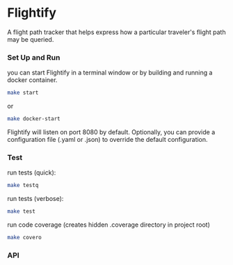 # Flightify
A flight path tracker that helps express how a particular traveler's flight path may be queried.

### Set Up and Run

you can start Flightify in a terminal window or by building and running a docker container. 
```bash
make start
```
or

```bash
make docker-start
```

Flightify will listen on port 8080 by default. Optionally, you can provide a configuration file (.yaml or .json) to override the default configuration.

### Test

run tests (quick):

```bash
make testq
```

run tests (verbose):

```bash
make test
```

run code coverage (creates hidden .coverage directory in project root)

```bash
make covero
```

### API